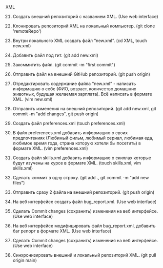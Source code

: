 XML

 21. Создать внешний репозиторий c названием XML.   (Use web interface)

 22. Клонировать репозиторий XML на локальный компьютер. (git clone 'remoteRepo')

 23. Внутри локального XML создать файл “new.xml”. (cd XML, touch new.xml)

 24. Добавить файл под гит. (git add new.xml)

 25. Закоммитить файл. (git commit -m "first commit")

 26. Отправить файл на внешний GitHub репозиторий. (git push origin)

 27. Отредактировать содержание файла “new.xml” - написать информацию о себе (ФИО, возраст, количество домашних животных, будущая желаемая зарплата). Всё написать в формате XML. (vim new.xml)

 28. Отправить изменения на внешний репозиторий. (git add new.xml, git commit -m "add changes", git push origin)

 29. Создать файл preferences.xml (touch preferences.xml)

 30. В файл preferences.xml добавить информацию о своих предпочтениях (Любимый фильм, любимый сериал, любимая еда, любимое время года, страна которую хотели бы посетить) в формате XML. (vim preferences.xml)

 31. Создать файл skills.xml добавить информацию о скиллах которые будут изучены на курсе в формате XML. 
(touch skills.xml, vim skills.xml)

 32. Сделать коммит в одну строку. (git add ., git commit -m "add new files")

 33. Отправить сразу 2 файла на внешний репозиторий. (git push origin)

 34. На веб интерфейсе создать файл bug_report.xml. (Use web interface)

 35. Сделать Commit changes (сохранить) изменения на веб интерфейсе. (Use web interface)

 36. На веб интерфейсе модифицировать файл bug_report.xml, добавить баг репорт в формате XML. (Use web interface)

 37. Сделать Commit changes (сохранить) изменения на веб интерфейсе. (Use web interface)

 38. Синхронизировать внешний и локальный репозиторий XML.  (git pull origin main)

